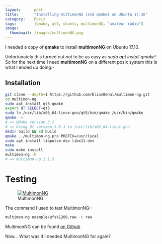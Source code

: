 ```yaml
---
layout:      post
title:       "Installing multimonNG (and qmake) on Ubuntu 17.10"
category:    Posix
tags:        [qmake, qt5, ubuntu, multimonNG, "amateur radio"]
image:
  thumbnail: /images/multimonNG.png
---
```


I needed a copy of **qmake** to install **multimonNG** on Ubuntu 17.10.

Unfortunately this turned out *not* to be as easy as *sudo apt install qmake*! So for the next time I need **multimonNG** on a different posix system this is what I ended up doing:-

## Installation

```sh
git clone --depth=1 https://github.com/EliasOenal/multimon-ng.git
cd multimon-ng
sudo apt install qt5-qmake
export QT SELECT=qt5
sudo ln /usr/lib/x86_64-linux-gnu/qt5/bin/qmake /usr/bin/qmake
qmake -v
# => QMake version 3.1
# => Using Qt version 5.9.1 in /usr/lib/x86_64-linux-gnu
mkdir build && cd build
qmake ../multimon-ng.pro PREFIX=/usr/local
sudo apt install libpulse-dev libx11-dev
make
sudo make install
multimon-ng -h
# => multimon-ng 1.1.5
```

# Testing

<figure class="align-center">
  <a href="https://github.com/EliasOenal/multimon-ng"><img src="{{ '/images/multimonNG.png' | absolute_url }}" alt="MultimonNG"></a>
  <figcaption>MultimonNG</figcaption>
</figure>

The command I used to test MultimonNG:-

```sh
multimon-ng example/ufsk1200.raw -t raw
```

MultimonNG can be found [on Github](https://github.com/EliasOenal/multimon-ng)

Now... What was it I needed MultimonNG for again?

